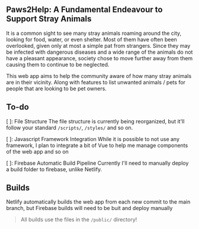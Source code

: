 ## Paws2Help: A Fundamental Endeavour to Support Stray Animals

It is a common sight to see many stray animals roaming around the city, looking for food, water, or even shelter. Most of them have often been overlooked, given only at most a simple pat from strangers. Since they may be infected with dangerous diseases and a wide range of the animals do not have a pleasant appearance, society chose to move further away from them causing them to continue to be neglected. 

This web app aims to help the community aware of how many stray animals are in their vicinity. Along with features to list unwanted animals / pets for people that are looking to be pet owners.

## To-do

[ ]: File Structure
The file structure is currently being reorganized, but it'll follow your standard `/scripts/`, `/styles/` and so on.

[ ]: Javascript Framework Integration
While it is possible to not use any framework, I plan to integrate a bit of Vue to help me manage components of the web app and so on

[ ]: Firebase Automatic Build Pipeline
Currently I'll need to manually deploy a build folder to firebase, unlike Netlify. 

## Builds

Netlify automatically builds the web app from each new commit to the main branch, but Firebase builds will need to be buit and deploy manually

> All builds use the files in the `/public/` directory!